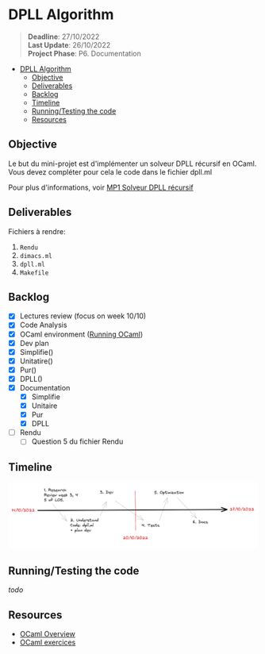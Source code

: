 # DPLL Algorithm
>**Deadline**: 27/10/2022   
>**Last Update**: 26/10/2022   
>**Project Phase**: P6. Documentation

- [DPLL Algorithm](#dpll-algorithm)
  - [Objective](#objective)
  - [Deliverables](#deliverables)
  - [Backlog](#backlog)
  - [Timeline](#timeline)
  - [Running/Testing the code](#runningtesting-the-code)
  - [Resources](#resources)

## Objective 
Le but du mini-projet est d'implémenter un solveur DPLL récursif en OCaml. Vous devez compléter pour cela le code dans le fichier dpll.ml

Pour plus d'informations, voir [MP1 Solveur DPLL récursif](https://moodle.u-paris.fr/mod/assign/view.php?id=366100)

## Deliverables
Fichiers à rendre: 
1. `Rendu`
2. `dimacs.ml`
3. `dpll.ml`
4. `Makefile`

## Backlog
- [x] Lectures review (focus on week 10/10)
- [x] Code Analysis
- [x] OCaml environment ([Running OCaml](https://gaufre.informatique.univ-paris-diderot.fr/letouzey/pf5/blob/master/slides/cours-03-outils.md))
- [x] Dev plan
- [x] Simplifie()
- [x] Unitatire()
- [x] Pur()
- [x] DPLL()
- [x] Documentation
  - [x] Simplifie
  - [x] Unitaire
  - [x] Pur
  - [x] DPLL
- [ ] Rendu
  - [ ] Question 5 du fichier Rendu 

## Timeline
![Timeline](/res/timeline.png)

## Running/Testing the code
*todo*

## Resources
* [OCaml Overview](https://ocaml.org/docs/first-hour)
* [OCaml exercices](https://ocaml.org/problems)
